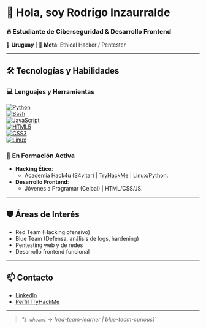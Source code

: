 # 👋 Hola, soy Rodrigo Inzaurralde  

### 🔥 **Estudiante de Ciberseguridad & Desarrollo Frontend**  
📍 **Uruguay** | 🎯 **Meta**: Ethical Hacker / Pentester  

---

## 🛠️ **Tecnologías y Habilidades**  

### 💻 **Lenguajes y Herramientas**  
[![Python](https://img.shields.io/badge/Python-3776AB?style=flat&logo=python&logoColor=white)](https://www.python.org/)  
[![Bash](https://img.shields.io/badge/Bash-4EAA25?style=flat&logo=gnu-bash&logoColor=white)](https://www.gnu.org/software/bash/)  
[![JavaScript](https://img.shields.io/badge/JavaScript-F7DF1E?style=flat&logo=javascript&logoColor=black)](https://developer.mozilla.org/es/docs/Web/JavaScript)  
[![HTML5](https://img.shields.io/badge/HTML5-E34F26?style=flat&logo=html5&logoColor=white)](https://developer.mozilla.org/es/docs/Web/HTML)  
[![CSS3](https://img.shields.io/badge/CSS3-1572B6?style=flat&logo=css3&logoColor=white)](https://developer.mozilla.org/es/docs/Web/CSS)  
[![Linux](https://img.shields.io/badge/Linux-FCC624?style=flat&logo=linux&logoColor=black)](https://www.linux.org/)  

### 🧠 **En Formación Activa**  
- **Hacking Ético**:  
  - Academia Hack4u (S4vitar) | [TryHackMe](https://tryhackme.com/p/rodrigoinzaurralde97) | Linux/Python.  
- **Desarrollo Frontend**:  
  - Jóvenes a Programar (Ceibal) | HTML/CSS/JS.  

---

## 🛡️ **Áreas de Interés**  
- Red Team (Hacking ofensivo)  
- Blue Team (Defensa, análisis de logs, hardening)  
- Pentesting web y de redes  
- Desarrollo frontend funcional  

---

## 📫 **Contacto**  
- [LinkedIn](https://www.linkedin.com/in/rodrigo-inzaurralde-084846150/)  
- [Perfil TryHackMe](https://tryhackme.com/p/rodrigoinzaurralde97)  

---

> *"`$ whoami` → [red-team-learner | blue-team-curious]`*
